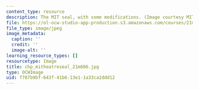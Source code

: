```yaml
---
content_type: resource
description: The MIT seal, with some modifications. (Image courtesy MIT Theatre Department.)
file: https://ol-ocw-studio-app-production.s3.amazonaws.com/courses/21m-606-introduction-to-stagecraft-spring-2009/f787b9bf643f41b613e11a33ca2ddd12_chp_mitheatreseal_21m606.jpg
file_type: image/jpeg
image_metadata:
  caption: ''
  credit: ''
  image-alt: ''
learning_resource_types: []
resourcetype: Image
title: chp_mitheatreseal_21m606.jpg
type: OCWImage
uid: f787b9bf-643f-41b6-13e1-1a33ca2ddd12
---
```

